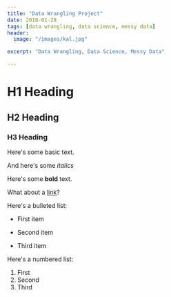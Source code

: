 ```yaml
---
title: "Data Wrangling Project"
date: 2018-01-28
tags: [data wrangling, data science, messy data]
header:
  image: "/images/kal.jpg"

excerpt: "Data Wrangling, Data Science, Messy Data"

---
```


# H1 Heading

## H2 Heading

### H3 Heading

Here's some basic text.

And here's some *italics*

Here's some **bold** text.

What about a [link](https://github.com/dataoptimal)?

Here's a bulleted list:
* First item
+ Second item
- Third item

Here's a numbered list:

1. First
2. Second
3. Third

